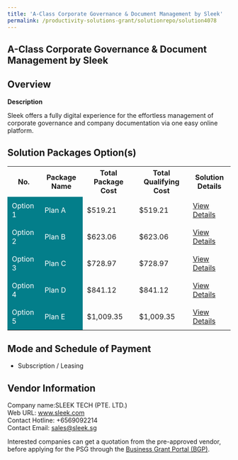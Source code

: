 ```yaml
---
title: 'A-Class Corporate Governance & Document Management by Sleek'
permalink: /productivity-solutions-grant/solutionrepo/solution4078
---
```


## A-Class Corporate Governance & Document Management by Sleek

## Overview

**Description**

Sleek offers a fully digital experience for the effortless management of corporate governance and company documentation via one easy online platform.

## Solution Packages Option(s)

<table>
<tr>
<th><b>No.</b></th>
<th><b>Package Name</b></th>
<th><b>Total Package Cost</b></th>
<th><b>Total Qualifying Cost</b></th>
<th><b>Solution Details</b></th>
</tr>
<tr>
<td style='padding: 10px; background-color: #037E8A; color: #FFFFFF;'>Option 1</td>
<td style='padding: 10px; background-color: #037E8A; color: #FFFFFF;'>Plan A</td>
<td style='padding: 10px;'>$519.21</td>
<td style='padding: 10px;'>$519.21</td>
<td style='padding: 10px;'><a href='/images/psg/SleekTech_AClassCorporateGovernance_Document Management_DesensitisedPart1.pdf' target='_blank'>View Details</a></td>
</tr>
<tr>
<td style='padding: 10px; background-color: #037E8A; color: #FFFFFF;'>Option 2</td>
<td style='padding: 10px; background-color: #037E8A; color: #FFFFFF;'>Plan B</td>
<td style='padding: 10px;'>$623.06</td>
<td style='padding: 10px;'>$623.06</td>
<td style='padding: 10px;'><a href='/images/psg/SleekTech_AClassCorporateGovernance_Document Management_DesensitisedPart2.pdf' target='_blank'>View Details</a></td>
</tr>
<tr>
<td style='padding: 10px; background-color: #037E8A; color: #FFFFFF;'>Option 3</td>
<td style='padding: 10px; background-color: #037E8A; color: #FFFFFF;'>Plan C</td>
<td style='padding: 10px;'>$728.97</td>
<td style='padding: 10px;'>$728.97</td>
<td style='padding: 10px;'><a href='/images/psg/SleekTech_AClassCorporateGovernance_Document Management_DesensitisedPart3.pdf' target='_blank'>View Details</a></td>
</tr>
<tr>
<td style='padding: 10px; background-color: #037E8A; color: #FFFFFF;'>Option 4</td>
<td style='padding: 10px; background-color: #037E8A; color: #FFFFFF;'>Plan D</td>
<td style='padding: 10px;'>$841.12</td>
<td style='padding: 10px;'>$841.12</td>
<td style='padding: 10px;'><a href='/images/psg/SleekTech_AClassCorporateGovernance_Document Management_DesensitisedPart4.pdf' target='_blank'>View Details</a></td>
</tr>
<tr>
<td style='padding: 10px; background-color: #037E8A; color: #FFFFFF;'>Option 5</td>
<td style='padding: 10px; background-color: #037E8A; color: #FFFFFF;'>Plan E</td>
<td style='padding: 10px;'>$1,009.35</td>
<td style='padding: 10px;'>$1,009.35</td>
<td style='padding: 10px;'><a href='/images/psg/SleekTech_AClassCorporateGovernance_Document Management_DesensitisedPart5.pdf' target='_blank'>View Details</a></td>
</tr>
</table>

## Mode and Schedule of Payment

 - Subscription / Leasing

## Vendor Information

 Company name:SLEEK TECH (PTE. LTD.)<br>Web URL: www.sleek.com <br>Contact Hotline: +6569092214 <br>Contact Email: sales@sleek.sg

Interested companies can get a quotation from the pre-approved vendor, before applying for the PSG through the <a href='https://www.businessgrants.gov.sg/' target='_blank' rel='noopener'>Business Grant Portal (BGP)</a>.

<script src="/jquery/resize-tables.js"></script>
